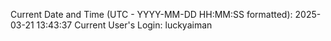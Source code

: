Current Date and Time (UTC - YYYY-MM-DD HH:MM:SS formatted): 2025-03-21 13:43:37
Current User's Login: luckyaiman
